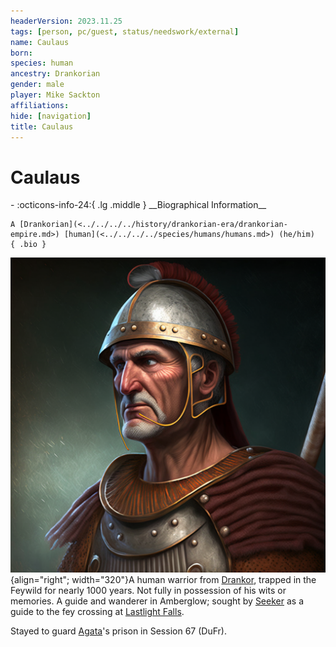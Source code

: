 ```yaml
---
headerVersion: 2023.11.25
tags: [person, pc/guest, status/needswork/external]
name: Caulaus
born:
species: human
ancestry: Drankorian
gender: male
player: Mike Sackton
affiliations:
hide: [navigation]
title: Caulaus
---
```

# Caulaus
<div class="grid cards ext-narrow-margin ext-one-column" markdown>
- :octicons-info-24:{ .lg .middle } __Biographical Information__

    A [Drankorian](<../../../../history/drankorian-era/drankorian-empire.md>) [human](<../../../../species/humans/humans.md>) (he/him)  
    { .bio }

</div>


![Caulaus Aportino Portrait](../../../../assets/caulaus-aportino-portrait.png){align="right"; width="320"}A human warrior from [Drankor](<../../../../history/drankorian-era/drankor.md>), trapped in the Feywild for nearly 1000 years. Not fully in possession of his wits or memories. A guide and wanderer in Amberglow; sought by [Seeker](<../seeker.md>) as a guide to the fey crossing at [Lastlight Falls](<../../../../cosmology/multiverse/echo-realms/feywild/lastlight-falls.md>). 

Stayed to guard [Agata](<../../../fey/agata.md>)'s prison in Session 67 (DuFr).

